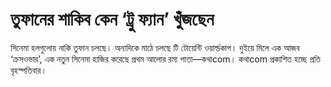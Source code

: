 # তুফানের শাকিব কেন ‘ট্রু ফ্যান’ খুঁজছেন

সিনেমা হলগুলোয় নাকি তুফান চলছে। অন্যদিকে মাঠে চলছে টি টোয়েন্টি ওয়ার্ল্ডকাপ। দুইয়ে মিলে এক আজব ‘ক্রসওভার’, এক নতুন সিনেমা হাজির করেছে প্রথম আলোর রম্য পাতা—কথাcom। কথাcom প্রকাশিত হচ্ছে প্রতি বৃহস্পতিবার।
